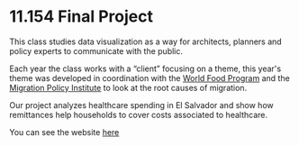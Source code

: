 # 11.154 Final Project
This class studies data visualization as a way for architects, planners and policy experts to communicate with the public.

Each year the class works with a “client” focusing on a theme, this year's theme was developed in coordination with the [World Food Program](https://www.wfpusa.org/) and the [Migration Policy Institute](https://www.migrationpolicy.org/) to look at the root causes of migration.

Our project analyzes healthcare spending in El Salvador and show how remittances help households to cover costs associated to healthcare. 

You can see the website [here](https://luisgonzalex.github.io/finalproject/)
